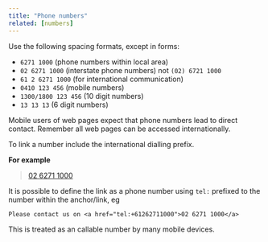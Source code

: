 ```yaml
---
title: "Phone numbers"
related: [numbers]
---
```


Use the following spacing formats, except in forms:

- `6271 1000` (phone numbers within local area)
- `02 6271 1000` (interstate phone numbers) not `(02) 6721 1000`
- `61 2 6271 1000` (for international communication)
- `0410 123 456` (mobile numbers)
- `1300/1800 123 456` (10 digit numbers)
- `13 13 13` (6 digit numbers)

Mobile users of web pages expect that phone numbers lead to direct contact. Remember all web pages can be accessed internationally.

To link a number include the international dialling prefix.

**For example**

> <a href="tel:+61262711000">02 6271 1000</a>

It is possible to define the link as a phone number using `tel:` prefixed to the number within the anchor/link, eg

```
Please contact us on <a href="tel:+61262711000">02 6271 1000</a>
```

This is treated as an callable number by many mobile devices.
